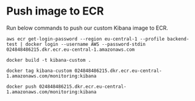 # Push image to ECR
Run below commands to push our custom Kibana image to ECR.
```
aws ecr get-login-password --region eu-central-1 --profile backend-test | docker login --username AWS --password-stdin 024848486215.dkr.ecr.eu-central-1.amazonaws.com
```

```
docker build -t kibana-custom .
```

```
docker tag kibana-custom 024848486215.dkr.ecr.eu-central-1.amazonaws.com/monitoring:kibana
```

```
docker push 024848486215.dkr.ecr.eu-central-1.amazonaws.com/monitoring:kibana
```